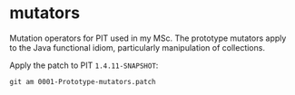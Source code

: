 # mutators
Mutation operators for PIT used in my MSc. The prototype mutators apply to the Java functional idiom, particularly manipulation of collections.

Apply the patch to PIT `1.4.11-SNAPSHOT`:

`git am 0001-Prototype-mutators.patch`
